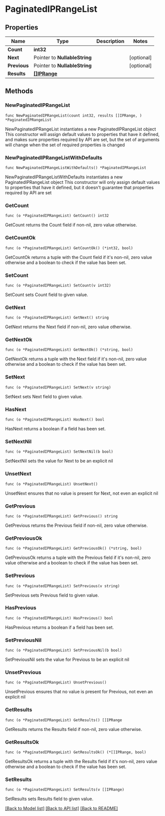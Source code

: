 # PaginatedIPRangeList

## Properties

Name | Type | Description | Notes
------------ | ------------- | ------------- | -------------
**Count** | **int32** |  | 
**Next** | Pointer to **NullableString** |  | [optional] 
**Previous** | Pointer to **NullableString** |  | [optional] 
**Results** | [**[]IPRange**](IPRange.md) |  | 

## Methods

### NewPaginatedIPRangeList

`func NewPaginatedIPRangeList(count int32, results []IPRange, ) *PaginatedIPRangeList`

NewPaginatedIPRangeList instantiates a new PaginatedIPRangeList object
This constructor will assign default values to properties that have it defined,
and makes sure properties required by API are set, but the set of arguments
will change when the set of required properties is changed

### NewPaginatedIPRangeListWithDefaults

`func NewPaginatedIPRangeListWithDefaults() *PaginatedIPRangeList`

NewPaginatedIPRangeListWithDefaults instantiates a new PaginatedIPRangeList object
This constructor will only assign default values to properties that have it defined,
but it doesn't guarantee that properties required by API are set

### GetCount

`func (o *PaginatedIPRangeList) GetCount() int32`

GetCount returns the Count field if non-nil, zero value otherwise.

### GetCountOk

`func (o *PaginatedIPRangeList) GetCountOk() (*int32, bool)`

GetCountOk returns a tuple with the Count field if it's non-nil, zero value otherwise
and a boolean to check if the value has been set.

### SetCount

`func (o *PaginatedIPRangeList) SetCount(v int32)`

SetCount sets Count field to given value.


### GetNext

`func (o *PaginatedIPRangeList) GetNext() string`

GetNext returns the Next field if non-nil, zero value otherwise.

### GetNextOk

`func (o *PaginatedIPRangeList) GetNextOk() (*string, bool)`

GetNextOk returns a tuple with the Next field if it's non-nil, zero value otherwise
and a boolean to check if the value has been set.

### SetNext

`func (o *PaginatedIPRangeList) SetNext(v string)`

SetNext sets Next field to given value.

### HasNext

`func (o *PaginatedIPRangeList) HasNext() bool`

HasNext returns a boolean if a field has been set.

### SetNextNil

`func (o *PaginatedIPRangeList) SetNextNil(b bool)`

 SetNextNil sets the value for Next to be an explicit nil

### UnsetNext
`func (o *PaginatedIPRangeList) UnsetNext()`

UnsetNext ensures that no value is present for Next, not even an explicit nil
### GetPrevious

`func (o *PaginatedIPRangeList) GetPrevious() string`

GetPrevious returns the Previous field if non-nil, zero value otherwise.

### GetPreviousOk

`func (o *PaginatedIPRangeList) GetPreviousOk() (*string, bool)`

GetPreviousOk returns a tuple with the Previous field if it's non-nil, zero value otherwise
and a boolean to check if the value has been set.

### SetPrevious

`func (o *PaginatedIPRangeList) SetPrevious(v string)`

SetPrevious sets Previous field to given value.

### HasPrevious

`func (o *PaginatedIPRangeList) HasPrevious() bool`

HasPrevious returns a boolean if a field has been set.

### SetPreviousNil

`func (o *PaginatedIPRangeList) SetPreviousNil(b bool)`

 SetPreviousNil sets the value for Previous to be an explicit nil

### UnsetPrevious
`func (o *PaginatedIPRangeList) UnsetPrevious()`

UnsetPrevious ensures that no value is present for Previous, not even an explicit nil
### GetResults

`func (o *PaginatedIPRangeList) GetResults() []IPRange`

GetResults returns the Results field if non-nil, zero value otherwise.

### GetResultsOk

`func (o *PaginatedIPRangeList) GetResultsOk() (*[]IPRange, bool)`

GetResultsOk returns a tuple with the Results field if it's non-nil, zero value otherwise
and a boolean to check if the value has been set.

### SetResults

`func (o *PaginatedIPRangeList) SetResults(v []IPRange)`

SetResults sets Results field to given value.



[[Back to Model list]](../README.md#documentation-for-models) [[Back to API list]](../README.md#documentation-for-api-endpoints) [[Back to README]](../README.md)


